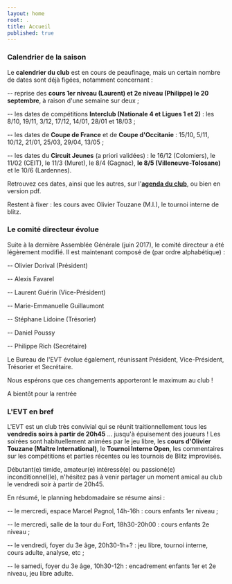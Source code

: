 ```yaml
---
layout: home
root: .
title: Accueil
published: true
---
```


### Calendrier de la saison ###

Le **calendrier du club** est en cours de peaufinage, mais un certain nombre de dates sont déjà figées, notamment concernant : 

-- reprise des **cours 1er niveau (Laurent) et 2e niveau (Philippe) le 20 septembre**, à raison d'une semaine sur deux ;

-- les dates de compétitions **Interclub (Nationale 4 et Ligues 1 et 2)** : les 8/10, 19/11, 3/12, 17/12, 14/01, 28/01 et 18/03 ;

-- les dates de **Coupe de France** et de **Coupe d'Occitanie** : 15/10, 5/11, 10/12, 21/01, 25/03, 29/04, 13/05 ;

-- les dates du **Circuit Jeunes** (a priori validées) : le 16/12 (Colomiers), le 11/02 (CEIT), le 11/3 (Muret), le 8/4 (Gagnac), **le 8/5 (Villeneuve-Tolosane)** et le 10/6 (Lardennes).

Retrouvez ces dates, ainsi que les autres, sur l'[**agenda du club**](http://echiquier-villeneuve-tolosane.github.io/calendar.html "calendrier EVT"), ou bien en version pdf.

Restent à fixer : les cours avec Olivier Touzane (M.I.), le tournoi interne de blitz.



### Le comité directeur évolue ###

Suite à la dernière Assemblée Générale (juin 2017), le comité directeur a été légèrement modifié. Il est maintenant composé de (par ordre alphabétique) :

-- Olivier Dorival (Président)

-- Alexis Favarel

-- Laurent Guérin (Vice-Président)

-- Marie-Emmanuelle Guillaumont

-- Stéphane Lidoine (Trésorier)

-- Daniel Poussy

-- Philippe Rich (Secrétaire)

Le Bureau de l'EVT évolue également, réunissant Président, Vice-Président, Trésorier et Secrétaire.

Nous espérons que ces changements apporteront le maximum au club !



A bientôt pour la rentrée

### L'EVT en bref ###

L'EVT est un club très convivial qui se réunit traitionnellement tous les **vendredis soirs à partir de 20h45** ... jusqu'à épuisement des joueurs ! Les soirées sont habituellement animées par le jeu libre, les **cours d'Olivier Touzane (Maître International)**, le **Tournoi Interne Open**, les commentaires sur les compétitions et parties récentes ou les tournois de Blitz improvisés.

Débutant(e) timide, amateur(e) intéressé(e) ou passioné(e) inconditionnel(le), n'hésitez pas à venir partager un moment amical au club le vendredi soir à partir de 20h45.

En résumé, le planning hebdomadaire se résume ainsi :

-- le mercredi, espace Marcel Pagnol, 14h-16h : cours enfants 1er niveau ;

-- le mercredi, salle de la tour du Fort, 18h30-20h00 : cours enfants 2e niveau ;

-- le vendredi, foyer du 3e âge, 20h30-1h+? : jeu libre, tournoi interne, cours adulte, analyse, etc ;

-- le samedi, foyer du 3e âge, 10h30-12h : encadrement enfants 1er et 2e niveau, jeu libre adulte.
